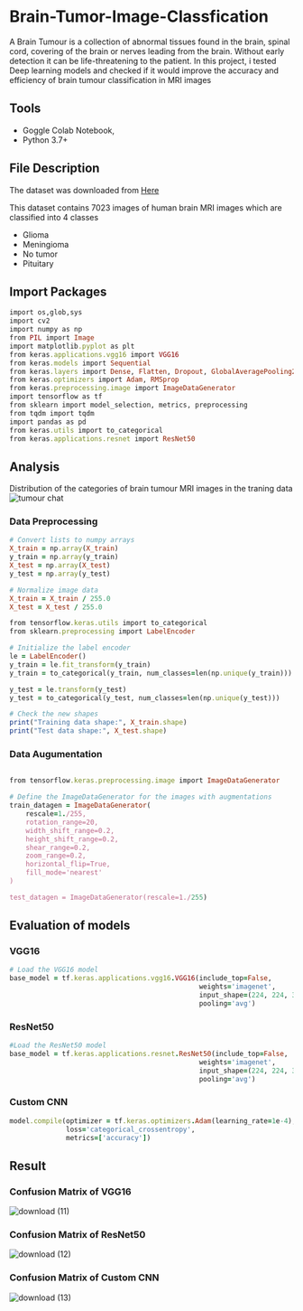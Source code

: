 # Brain-Tumor-Image-Classfication
A Brain Tumour is a collection of abnormal tissues found in the brain, spinal cord, covering of the brain or nerves leading from the brain. Without early detection it can be life-threatening to the patient. In this project, i tested Deep learning models and checked if it would improve the accuracy and efficiency of brain tumour classification in MRI images

## Tools
- Goggle Colab Notebook,
- Python 3.7+

## File Description
The dataset was downloaded from [Here](https://www.kaggle.com/datasets/masoudnickparvar/brain-tumor-mri-dataset?select)

This dataset contains 7023 images of human brain MRI images which are classified into 4 classes
- Glioma
- Meningioma
- No tumor
- Pituitary

## Import Packages
```ruby
import os,glob,sys
import cv2
import numpy as np
from PIL import Image
import matplotlib.pyplot as plt
from keras.applications.vgg16 import VGG16
from keras.models import Sequential
from keras.layers import Dense, Flatten, Dropout, GlobalAveragePooling2D
from keras.optimizers import Adam, RMSprop
from keras.preprocessing.image import ImageDataGenerator
import tensorflow as tf
from sklearn import model_selection, metrics, preprocessing
from tqdm import tqdm
import pandas as pd
from keras.utils import to_categorical
from keras.applications.resnet import ResNet50
```

## Analysis
Distribution of the categories of brain tumour MRI images in the traning data
![tumour chat](https://github.com/user-attachments/assets/7ecab5dd-1cc6-4548-aa64-2deff8caff7b)

### Data Preprocessing
```ruby
# Convert lists to numpy arrays
X_train = np.array(X_train)
y_train = np.array(y_train)
X_test = np.array(X_test)
y_test = np.array(y_test)

# Normalize image data
X_train = X_train / 255.0
X_test = X_test / 255.0
```
```ruby
from tensorflow.keras.utils import to_categorical
from sklearn.preprocessing import LabelEncoder

# Initialize the label encoder
le = LabelEncoder()
y_train = le.fit_transform(y_train)
y_train = to_categorical(y_train, num_classes=len(np.unique(y_train)))

y_test = le.transform(y_test)
y_test = to_categorical(y_test, num_classes=len(np.unique(y_test)))

# Check the new shapes
print("Training data shape:", X_train.shape)
print("Test data shape:", X_test.shape)
```
### Data Augumentation
```ruby

from tensorflow.keras.preprocessing.image import ImageDataGenerator

# Define the ImageDataGenerator for the images with augmentations
train_datagen = ImageDataGenerator(
    rescale=1./255,
    rotation_range=20,
    width_shift_range=0.2,
    height_shift_range=0.2,
    shear_range=0.2,
    zoom_range=0.2,
    horizontal_flip=True,
    fill_mode='nearest'
)

test_datagen = ImageDataGenerator(rescale=1./255)
```
## Evaluation of models
### VGG16
```ruby
# Load the VGG16 model
base_model = tf.keras.applications.vgg16.VGG16(include_top=False,
                                               weights='imagenet',
                                               input_shape=(224, 224, 3),
                                               pooling='avg')

```
### ResNet50
```ruby
#Load the ResNet50 model
base_model = tf.keras.applications.resnet.ResNet50(include_top=False,
                                               weights='imagenet',
                                               input_shape=(224, 224, 3),
                                               pooling='avg')
```
### Custom CNN
```ruby
model.compile(optimizer = tf.keras.optimizers.Adam(learning_rate=1e-4),
              loss='categorical_crossentropy',
              metrics=['accuracy'])

```
## Result
### Confusion Matrix of VGG16
![download (11)](https://github.com/user-attachments/assets/b9f7da3f-a1db-4ec1-a2ac-929d8643c541)

### Confusion Matrix of ResNet50
![download (12)](https://github.com/user-attachments/assets/57cda0c8-3fed-4253-8bcf-3a969196f129)

### Confusion Matrix of Custom CNN
![download (13)](https://github.com/user-attachments/assets/9044b544-380f-48df-95f8-63325d9fcc76)

